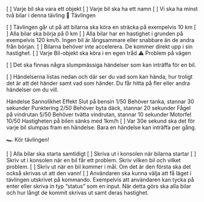 [ ] Varje bil ska vara ett objekt
[ ] Varje bil ska ha ett namn
[ ] Vi ska ha minst två bilar i denna tävling
🏁 Tävlingen

[ ] Tävlingen går ut på att bilarna ska köra en sträcka på exempelvis 10 km
[ ] Alla bilar ska börja på 0 km
[ ] Alla bilar har en hastighet i grunden på exempelvis 120 km/h. Ingen bil är långsammare eller snabbare än de andra från början.
[ ] Bilarna behöver inte accelerera. De kommer direkt upp i sin hastighet.
[ ] Varje Bil-objekt ska köra i en egen tråd
⚠️ Problem på vägen

[ ] Det ska finnas några slumpmässiga händelser som kan inträffa för en bil.

[ ] Händelserna listas nedan och där ser du vad som kan hända, hur troligt det är att det händer samt vad som händer. Du får hitta på fler eller andra händelser om du vill.

Händelse	Sannolikhet	Effekt
Slut på bensin	1/50	Behöver tanka, stannar 30 sekunder
Punktering	2/50	Behöver byta däck, stannar 20 sekunder
Fågel på vindrutan	5/50	Behöver tvätta vindrutan, stannar 10 sekunder
Motorfel	10/50	Hastigheten på bilen sänks med 1km/h
[ ] Var 30e sekund ska det för varje bil slumpas fram en händelse. Bara en händelse kan inträffa per gång.

🏎️ Kör tävlingen!

[ ] Alla bilar ska starta samtidigt
[ ] Skriva ut i konsolen när bilarna startar
[ ] Skriv ut i konsolen när en bil får ett problem. Skriv vilken bil och vilket problem.
[ ] Skriv ut när en bil kommer i mål. Om det är den första ska det också skrivas ut att den vann!
[ ] Användaren ska kunna välja att få läget i tävlingen utskrivet på kommando. Exempelvis att användaren kan tycka på enter eller skriva in typ “status” som en input. När detta görs ska alla bilar och hur långt de kommit skrivas ut samt deras hastighet.
